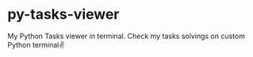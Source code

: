 # py-tasks-viewer
My Python Tasks viewer in terminal.
Check my tasks solvings on custom Python terminal✌️
